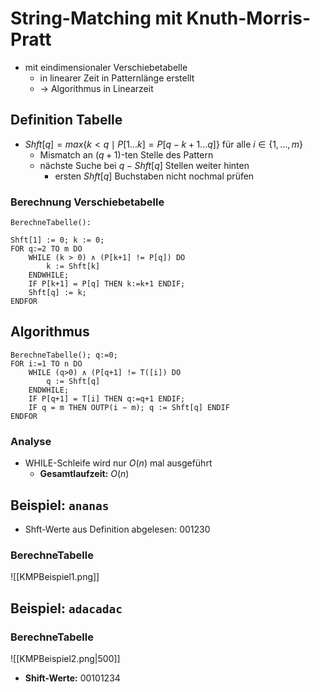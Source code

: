 # String-Matching mit Knuth-Morris-Pratt
- mit eindimensionaler Verschiebetabelle
	- in linearer Zeit in Patternlänge erstellt
	- -> Algorithmus in Linearzeit

## Definition Tabelle
- $Shft[q] = max\{k<q \mid P[1...k] = P[q-k+1...q]\}$ für alle $i \in \{1,...,m\}$
	- Mismatch an $(q+1)$-ten Stelle des Pattern
	- nächste Suche bei $q - Shft[q]$ Stellen weiter hinten
		- ersten $Shft[q]$ Buchstaben nicht nochmal prüfen
### Berechnung Verschiebetabelle
```
BerechneTabelle():

Shft[1] := 0; k := 0;  
FOR q:=2 TO m DO  
	WHILE (k > 0) ∧ (P[k+1] != P[q]) DO  
		k := Shft[k]  
	ENDWHILE;  
	IF P[k+1] = P[q] THEN k:=k+1 ENDIF;  
	Shft[q] := k;  
ENDFOR
```

## Algorithmus
```
BerechneTabelle(); q:=0;
FOR i:=1 TO n DO
	WHILE (q>0) ∧ (P[q+1] != T([i]) DO  
		q := Shft[q]  
	ENDWHILE;  
	IF P[q+1] = T[i] THEN q:=q+1 ENDIF;  
	IF q = m THEN OUTP(i − m); q := Shft[q] ENDIF  
ENDFOR
```
### Analyse
- WHILE-Schleife wird nur $O(n)$ mal ausgeführt
	- **Gesamtlaufzeit:** $O(n)$

## Beispiel: ``ananas``
- Shft-Werte aus Definition abgelesen: 001230
### BerechneTabelle
![[KMPBeispiel1.png]]
## Beispiel: ``adacadac``
### BerechneTabelle
![[KMPBeispiel2.png|500]]
- **Shift-Werte:** 00101234